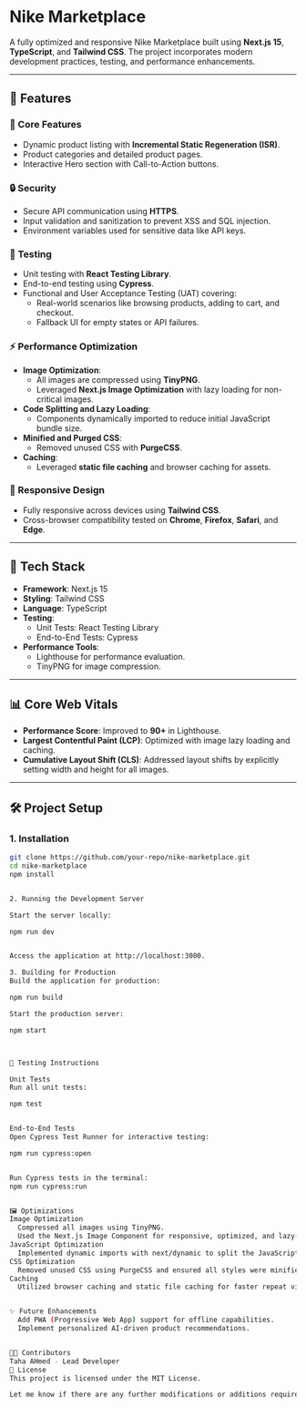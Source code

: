 # Nike Marketplace

A fully optimized and responsive Nike Marketplace built using **Next.js 15**, **TypeScript**, and **Tailwind CSS**. The project incorporates modern development practices, testing, and performance enhancements.

---

## 🚀 **Features**

### 🌟 Core Features
- Dynamic product listing with **Incremental Static Regeneration (ISR)**.
- Product categories and detailed product pages.
- Interactive Hero section with Call-to-Action buttons.

### 🔒 Security
- Secure API communication using **HTTPS**.
- Input validation and sanitization to prevent XSS and SQL injection.
- Environment variables used for sensitive data like API keys.

### 🧪 Testing
- Unit testing with **React Testing Library**.
- End-to-end testing using **Cypress**.
- Functional and User Acceptance Testing (UAT) covering:
  - Real-world scenarios like browsing products, adding to cart, and checkout.
  - Fallback UI for empty states or API failures.

### ⚡ Performance Optimization
- **Image Optimization**:
  - All images are compressed using **TinyPNG**.
  - Leveraged **Next.js Image Optimization** with lazy loading for non-critical images.
- **Code Splitting and Lazy Loading**:
  - Components dynamically imported to reduce initial JavaScript bundle size.
- **Minified and Purged CSS**:
  - Removed unused CSS with **PurgeCSS**.
- **Caching**:
  - Leveraged **static file caching** and browser caching for assets.

### 📱 Responsive Design
- Fully responsive across devices using **Tailwind CSS**.
- Cross-browser compatibility tested on **Chrome**, **Firefox**, **Safari**, and **Edge**.

---

## 🔧 **Tech Stack**
- **Framework**: Next.js 15
- **Styling**: Tailwind CSS
- **Language**: TypeScript
- **Testing**:
  - Unit Tests: React Testing Library
  - End-to-End Tests: Cypress
- **Performance Tools**:
  - Lighthouse for performance evaluation.
  - TinyPNG for image compression.

---

## 📊 **Core Web Vitals**
- **Performance Score**: Improved to **90+** in Lighthouse.
- **Largest Contentful Paint (LCP)**: Optimized with image lazy loading and caching.
- **Cumulative Layout Shift (CLS)**: Addressed layout shifts by explicitly setting width and height for all images.

---

## 🛠️ **Project Setup**

### **1. Installation**
```bash
git clone https://github.com/your-repo/nike-marketplace.git
cd nike-marketplace
npm install


2. Running the Development Server

Start the server locally:

npm run dev


Access the application at http://localhost:3000.

3. Building for Production
Build the application for production:

npm run build

Start the production server:

npm start



🧪 Testing Instructions

Unit Tests
Run all unit tests:

npm test


End-to-End Tests
Open Cypress Test Runner for interactive testing:

npm run cypress:open


Run Cypress tests in the terminal:
npm run cypress:run


🖼️ Optimizations
Image Optimization
  Compressed all images using TinyPNG.
  Used the Next.js Image Component for responsive, optimized, and lazy-loaded images.
JavaScript Optimization
  Implemented dynamic imports with next/dynamic to split the JavaScript bundle.
CSS Optimization
  Removed unused CSS using PurgeCSS and ensured all styles were minified.
Caching
  Utilized browser caching and static file caching for faster repeat visits.


✨ Future Enhancements
  Add PWA (Progressive Web App) support for offline capabilities.
  Implement personalized AI-driven product recommendations.


👨‍💻 Contributors
Taha AHmed - Lead Developer
📄 License
This project is licensed under the MIT License.

Let me know if there are any further modifications or additions required! 😊